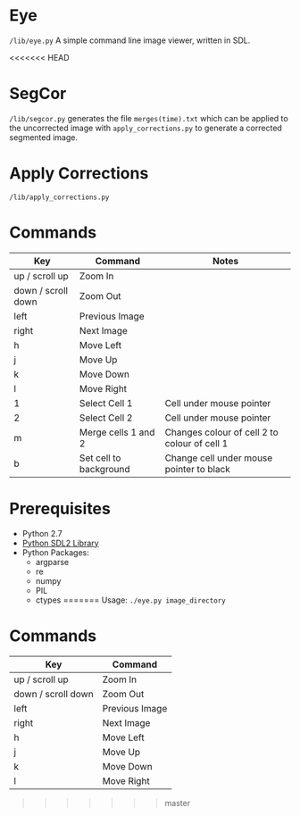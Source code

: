 # Eye

`/lib/eye.py` A simple command line image viewer, written in SDL.

<<<<<<< HEAD
# SegCor
`/lib/segcor.py` generates the file `merges(time).txt` which can be applied to the uncorrected image with `apply_corrections.py` to generate a corrected segmented image.

# Apply Corrections
`/lib/apply_corrections.py`

# Commands

| Key                | Command                | Notes                                       |
| ------------------ | ---------------------- | ------------------------------------------- |
| up / scroll up     | Zoom In                |                                             |
| down / scroll down | Zoom Out               |                                             |
| left               | Previous Image         |                                             |
| right              | Next Image             |                                             |
| h                  | Move Left              |                                             |
| j                  | Move Up                |                                             |
| k                  | Move Down              |                                             |
| l                  | Move Right             |                                             |
| 1                  | Select Cell 1          | Cell under mouse pointer                    |
| 2                  | Select Cell 2          | Cell under mouse pointer                    |
| m                  | Merge cells 1 and 2    | Changes colour of cell 2 to colour of cell 1|
| b                  | Set cell to background | Change cell under mouse pointer to black    |

# Prerequisites

- Python 2.7
- [Python SDL2 Library](http://pysdl2.readthedocs.org/en/latest/install.html)
- Python Packages:
	- argparse
	- re
	- numpy
	- PIL
	- ctypes
=======
Usage: `./eye.py image_directory`


# Commands

| Key                | Command                |
| ------------------ | ---------------------- |
| up / scroll up     | Zoom In                |                                             
| down / scroll down | Zoom Out               |
| left               | Previous Image         |                                             
| right              | Next Image             |                                             
| h                  | Move Left              |                                            
| j                  | Move Up                |                                             
| k                  | Move Down              |
| l                  | Move Right             |
>>>>>>> master
